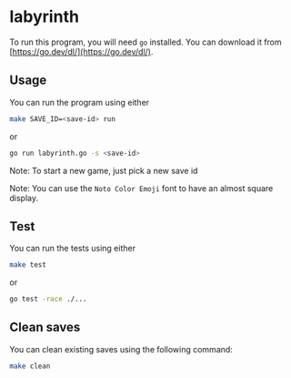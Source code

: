 # labyrinth

To run this program, you will need `go` installed. You can download it from [https://go.dev/dl/](https://go.dev/dl/).

## Usage

You can run the program using either

```sh
make SAVE_ID=<save-id> run
```

or

```sh
go run labyrinth.go -s <save-id>
```

Note: To start a new game, just pick a new save id

Note: You can use the `Noto Color Emoji` font to have an almost square display.

## Test

You can run the tests using either

```sh
make test
```

or

```sh
go test -race ./...
```


## Clean saves

You can clean existing saves using the following command:

```sh
make clean
```

